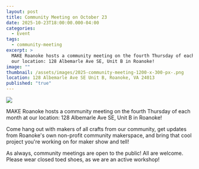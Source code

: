 ```yaml
---
layout: post
title: Community Meeting on October 23
date: 2025-10-23T18:00:00.000-04:00
categories:
  - Event
tags:
  - community-meeting
excerpt: >
  MAKE Roanoke hosts a community meeting on the fourth Thursday of each month at
  our location: 128 Albemarle Ave SE, Unit B in Roanoke!
image: ""
thumbnail: /assets/images/2025-community-meeting-1200-x-300-px-.png
location: 128 Albemarle Ave SE Unit B, Roanoke, VA 24013
published: "true"
---
```

![](/assets/images/2025-community-meeting-1200-x-300-px-.png)

MAKE Roanoke hosts a community meeting on the fourth Thursday of each month at our location: 128 Albemarle Ave SE, Unit B in Roanoke!

Come hang out with makers of all crafts from our community, get updates from Roanoke's own non-profit community makerspace, and bring that cool project you're working on for maker show and tell!

As always, community meetings are open to the public! All are welcome. Please wear closed toed shoes, as we are an active workshop!
